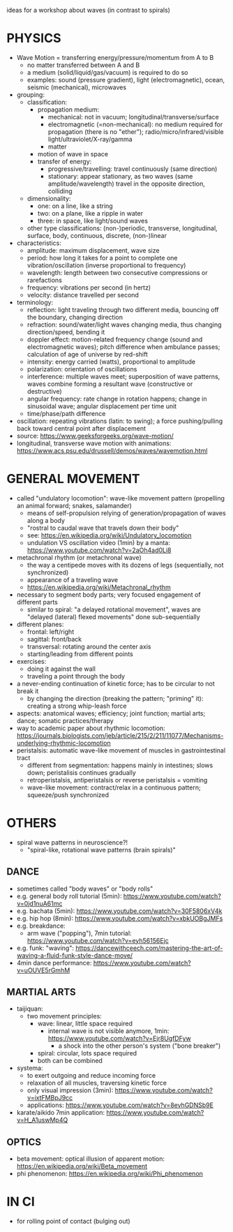 ideas for a workshop about waves (in contrast to spirals)

PHYSICS
================================================================================================================
* Wave Motion = transferring energy/pressure/momentum from A to B
  * no matter transferred between A and B
  * a medium (solid/liquid/gas/vacuum) is required to do so
  * examples: sound (pressure gradient), light (electromagnetic), ocean, seismic (mechanical), microwaves
* grouping:
  * classification:
    * propagation medium:
      * mechanical: not in vacuum; longitudinal/transverse/surface
      * electromagnetic (=non-mechanical): no medium required for propagation (there is no "ether"); radio/micro/infrared/visible light/ultraviolet/X-ray/gamma
      * matter
    * motion of wave in space
    * transfer of energy:
      * progressive/travelling: travel continuously (same direction)
      * stationary: appear stationary, as two waves (same amplitude/wavelength) travel in the opposite direction, colliding
  * dimensionality:
    * one: on a line, like a string
    * two: on a plane, like a ripple in water
    * three: in space, like light/sound waves
  * other type classifications: (non-)periodic, transverse, longitudinal, surface, body, continuous, discrete, (non-)linear
* characteristics:
  * amplitude: maximum displacement, wave size 
  * period: how long it takes for a point to complete one vibration/oscillation (inverse proportional to frequency)
  * wavelength: length between two consecutive compressions or rarefactions
  * frequency: vibrations per second (in hertz)
  * velocity: distance travelled per second
* terminology:
  * reflection: light traveling through two different media, bouncing off the boundary, changing direction
  * refraction: sound/water/light waves changing media, thus changing direction/speed, bending it
  * doppler effect: motion-related frequency change (sound and electromagnetic waves); pitch difference when ambulance passes; calculation of age of universe by red-shift
  * intensity: energy carried (watts), proportional to amplitude
  * polarization: orientation of oscillations
  * interference: multiple waves meet; superposition of wave patterns, waves combine forming a resultant wave (constructive or destructive)
  * angular frequency: rate change in rotation happens; change in sinusoidal wave; angular displacement per time unit
  * time/phase/path difference
* oscillation: repeating vibrations (latin: to swing); a force pushing/pulling back toward central point after displacement
* source: https://www.geeksforgeeks.org/wave-motion/
* longitudinal, transverse wave motion with animations: https://www.acs.psu.edu/drussell/demos/waves/wavemotion.html

GENERAL MOVEMENT
================================================================================================================
* called "undulatory locomotion": wave-like movement pattern (propelling an animal forward; snakes, salamander)
  * means of self-propulsion relying of generation/propagation of waves along a body
  * "rostral to caudal wave that travels down their body"
  * see: https://en.wikipedia.org/wiki/Undulatory_locomotion
  * undulation VS oscillation video (1min) by a manta: https://www.youtube.com/watch?v=2aOh4ad0Li8
* metachronal rhythm (or metachronal wave)
  * the way a centipede moves with its dozens of legs (sequentially, not synchronized)
  * appearance of a traveling wave
  * https://en.wikipedia.org/wiki/Metachronal_rhythm
* necessary to segment body parts; very focused engagement of different parts
  * similar to spiral: "a delayed rotational movement", waves are "delayed (lateral) flexed movements" done sub-sequentially
* different planes:
  * frontal: left/right
  * sagittal: front/back
  * transversal: rotating around the center axis
  * starting/leading from different points
* exercises:
  * doing it against the wall
  * traveling a point through the body
* a never-ending continuation of kinetic force; has to be circular to not break it
  * by changing the direction (breaking the pattern; "priming" it): creating a strong whip-leash force
* aspects: anatomical waves; efficiency; joint function; martial arts; dance; somatic practices/therapy
* way to academic paper about rhythmic locomotion: https://journals.biologists.com/jeb/article/215/2/211/11077/Mechanisms-underlying-rhythmic-locomotion 
* peristalsis: automatic wave-like movement of muscles in gastrointestinal tract
  * different from segmentation: happens mainly in intestines; slows down; peristalisis continues gradually
  * retroperistalsis, antiperistalsis or reverse peristalsis = vomiting
  * wave-like movement: contract/relax in a continuous pattern; squeeze/push synchronized
 
OTHERS
================================================================================================================
* spiral wave patterns in neuroscience?!
  * "spiral-like, rotational wave patterns (brain spirals)"

DANCE
----------------------------------------------------------------------------------------------------------------
* sometimes called "body waves" or "body rolls"
* e.g. general body roll tutorial (5min): https://www.youtube.com/watch?v=0jd1nuA61mc
* e.g. bachata (5min): https://www.youtube.com/watch?v=30F5806xV4k
* e.g. hip hop (8min): https://www.youtube.com/watch?v=xbkUOBgJMFs
* e.g. breakdance:
  * arm wave ("popping"), 7min tutorial: https://www.youtube.com/watch?v=eyh56156Ejc
* e.g. funk: "waving": https://dancewithceech.com/mastering-the-art-of-waving-a-fluid-funk-style-dance-move/
* 4min dance performance: https://www.youtube.com/watch?v=uOUVE5rGmhM

MARTIAL ARTS
----------------------------------------------------------------------------------------------------------------
* taijiquan:
  * two movement principles:
    * wave: linear, little space required
      * internal wave is not visible anymore, 1min: https://www.youtube.com/watch?v=Ejr8UgfDFyw
        * a shock into the other person's system ("bone breaker")
    * spiral: circular, lots space required
    * both can be combined
* systema:
  * to exert outgoing and reduce incoming force 
  * relaxation of all muscles, traversing kinetic force
  * only visual impression (3min): https://www.youtube.com/watch?v=ixtFMBpJ9cc
  * applications: https://www.youtube.com/watch?v=8evhGDNSb9E
* karate/aikido 7min application: https://www.youtube.com/watch?v=H_A1uswMp4Q

OPTICS
----------------------------------------------------------------------------------------------------------------
* beta movement: optical illusion of apparent motion: https://en.wikipedia.org/wiki/Beta_movement
* phi phenomenon: https://en.wikipedia.org/wiki/Phi_phenomenon

IN CI
================================================================================================================
* for rolling point of contact (bulging out)
